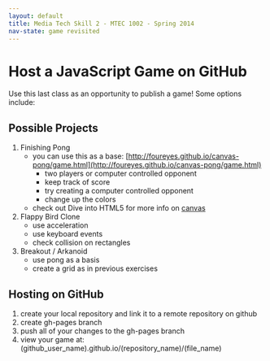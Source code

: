 ```yaml
---
layout: default
title: Media Tech Skill 2 - MTEC 1002 - Spring 2014
nav-state: game revisited
---
```


# Host a JavaScript Game on GitHub



Use this last class as an opportunity to publish a game!  Some options include:

## Possible Projects

1. Finishing Pong 
	* you can use this as a base: [http://foureyes.github.io/canvas-pong/game.html](http://foureyes.github.io/canvas-pong/game.html)
		* two players or computer controlled opponent
		* keep track of score
		* try creating a computer controlled opponent
		* change up the colors
	* check out Dive into HTML5 for more info on [canvas](http://diveintohtml5.info/canvas.html)
2. Flappy Bird Clone
	* use acceleration
	* use keyboard events
	* check collision  on rectangles
3. Breakout / Arkanoid
	* use pong as a basis
	* create a grid as in previous exercises

## Hosting on GitHub

1. create your local repository and link it to a remote repository on github
2. create gh-pages branch
3. push all of your changes to the gh-pages branch
4. view your game at: (github_user_name).github.io/(repository_name)/(file_name)







